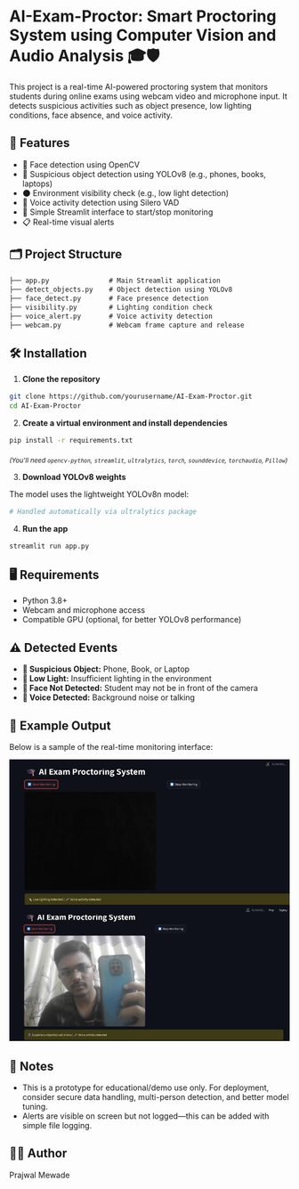 # AI-Exam-Proctor: Smart Proctoring System using Computer Vision and Audio Analysis 🎓🛡️

This project is a real-time AI-powered proctoring system that monitors students during online exams using webcam video and microphone input. It detects suspicious activities such as object presence, low lighting conditions, face absence, and voice activity.

## 🚀 Features

- 🎥 Face detection using OpenCV
- 🧠 Suspicious object detection using YOLOv8 (e.g., phones, books, laptops)
- 🌑 Environment visibility check (e.g., low light detection)
- 🎤 Voice activity detection using Silero VAD
- 🧪 Simple Streamlit interface to start/stop monitoring
- 📋 Real-time visual alerts

## 🗂️ Project Structure

```
├── app.py               # Main Streamlit application
├── detect_objects.py    # Object detection using YOLOv8
├── face_detect.py       # Face presence detection
├── visibility.py        # Lighting condition check
├── voice_alert.py       # Voice activity detection
├── webcam.py            # Webcam frame capture and release
```

## 🛠️ Installation

1. **Clone the repository**

```bash
git clone https://github.com/yourusername/AI-Exam-Proctor.git
cd AI-Exam-Proctor
```

2. **Create a virtual environment and install dependencies**

```bash
pip install -r requirements.txt
```

<sub>_(You’ll need `opencv-python`, `streamlit`, `ultralytics`, `torch`, `sounddevice`, `torchaudio`, `Pillow`)_</sub>

3. **Download YOLOv8 weights**

The model uses the lightweight YOLOv8n model:

```bash
# Handled automatically via ultralytics package
```

4. **Run the app**

```bash
streamlit run app.py
```

## 🖥️ Requirements

- Python 3.8+
- Webcam and microphone access
- Compatible GPU (optional, for better YOLOv8 performance)

## ⚠️ Detected Events

- **📱 Suspicious Object:** Phone, Book, or Laptop
- **🔦 Low Light:** Insufficient lighting in the environment
- **🧑 Face Not Detected:** Student may not be in front of the camera
- **🎤 Voice Detected:** Background noise or talking

## 🧾 Example Output

Below is a sample of the real-time monitoring interface:

![AI Proctoring Output](output_image/image.png)
## 📌 Notes

- This is a prototype for educational/demo use only. For deployment, consider secure data handling, multi-person detection, and better model tuning.
- Alerts are visible on screen but not logged—this can be added with simple file logging.

## 👨‍💻 Author

Prajwal Mewade
